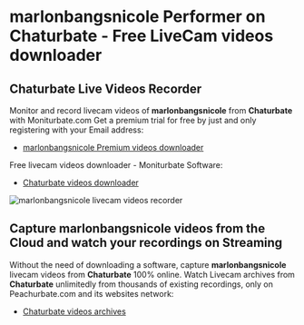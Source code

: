 # marlonbangsnicole Performer on Chaturbate - Free LiveCam videos downloader

## Chaturbate Live Videos Recorder

Monitor and record livecam videos of **marlonbangsnicole** from **Chaturbate** with Moniturbate.com
Get a premium trial for free by just and only registering with your Email address:
* [marlonbangsnicole Premium videos downloader](https://moniturbate.com/request-demo-licence-key.html)

Free livecam videos downloader - Moniturbate Software:
* [Chaturbate videos downloader](https://moniturbate.com/moniturbate-download-software.html)

![marlonbangsnicole livecam videos recorder](https://peachurnet.com/templates/moniturbate-software.png)


## Capture marlonbangsnicole videos from the Cloud and watch your recordings on Streaming

Without the need of downloading a software, capture **marlonbangsnicole** livecam videos from **Chaturbate** 100% online.
Watch Livecam archives from **Chaturbate** unlimitedly from thousands of existing recordings, only on Peachurbate.com and its websites network:
* [Chaturbate videos archives](https://peachurnet.com/)